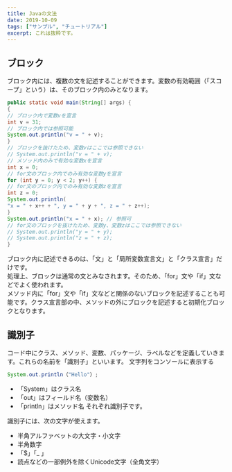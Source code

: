 ```yaml
---
title: Javaの文法
date: 2019-10-09
tags: ["サンプル", "チュートリアル"]
excerpt: これは抜粋です。
---
```


## ブロック

ブロック内には、複数の文を記述することができます。変数の有効範囲（「スコープ」という）は、そのブロック内のみとなります。  

~~~java
public static void main(String[] args) {
{
// ブロック内で変数vを宣言
int v = 31;
// ブロック内では参照可能
System.out.println("v = " + v);
}
// ブロックを抜けたため、変数vはここでは参照できない
// System.out.println("v = " + v);
// メソッド内のみで有効な変数xを宣言
int x = 0;
// for文のブロック内でのみ有効な変数yを宣言
for (int y = 0; y < 2; y++) {
// for文のブロック内でのみ有効な変数zを宣言
int z = 0;
System.out.println(
"x = " + x++ + ", y = " + y + ", z = " + z++);
}
System.out.println("x = " + x); // 参照可
// for文のブロックを抜けたため、変数y、変数zはここでは参照できない
// System.out.println("y = " + y);
// System.out.println("z = " + z);
}
~~~
ブロック内に記述できるのは、「文」と「局所変数宣言文」と「クラス宣言」だけです。  
処理上、ブロックは通常の文とみなされます。そのため、「for」文や「if」文などでよく使われます。  
メソッド内に「for」文や「if」文などと関係のないブロックを記述することも可能です。クラス宣言部の中、メソッドの外にブロックを記述すると初期化ブロックとなります。

## 識別子

コード中にクラス、メソッド、変数、パッケージ、ラベルなどを定義していきます。これらの名前を「識別子」といいます。
文字列をコンソールに表示する
~~~java
System.out.println（"Hello"）;
~~~

- 「System」はクラス名
- 「out」はフィールド名（変数名）
- 「println」はメソッド名
それぞれ識別子です。

識別子には、次の文字が使えます。
- 半角アルファベットの大文字・小文字
- 半角数字
- 「$」「_ 」
- 読点などの一部例外を除くUnicode文字（全角文字）

